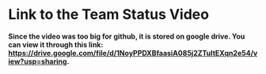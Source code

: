# Link to the Team Status Video

**Since the video was too big for github, it is stored on google drive. You can view it through this link: https://drive.google.com/file/d/1NoyPPDXBfaasiA085j2ZTuItEXqn2e54/view?usp=sharing.**
